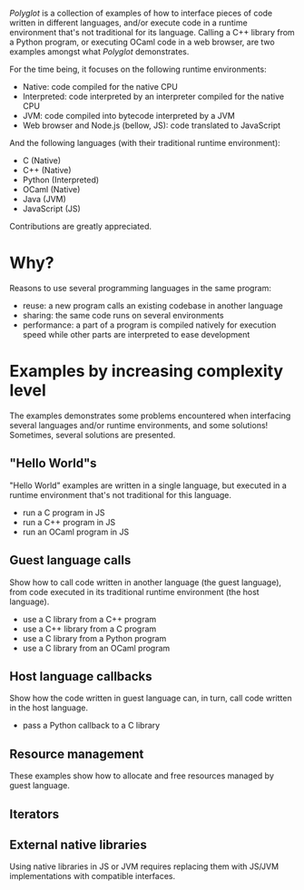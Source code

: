 *Polyglot* is a collection of examples of how to interface pieces of code written in different languages,
and/or execute code in a runtime environment that's not traditional for its language.
Calling a C++ library from a Python program, or executing OCaml code in a web browser,
are two examples amongst what *Polyglot* demonstrates.

For the time being, it focuses on the following runtime environments:

- Native: code compiled for the native CPU
- Interpreted: code interpreted by an interpreter compiled for the native CPU
- JVM: code compiled into bytecode interpreted by a JVM
- Web browser and Node.js (bellow, JS): code translated to JavaScript

And the following languages (with their traditional runtime environment):

- C (Native)
- C++ (Native)
- Python (Interpreted)
- OCaml (Native)
- Java (JVM)
- JavaScript (JS)

Contributions are greatly appreciated.

Why?
====

Reasons to use several programming languages in the same program:

- reuse: a new program calls an existing codebase in another language
- sharing: the same code runs on several environments
- performance: a part of a program is compiled natively for execution speed while other parts are interpreted to ease development

Examples by increasing complexity level
=======================================

The examples demonstrates some problems encountered when interfacing several languages and/or runtime environments, and some solutions!
Sometimes, several solutions are presented.

"Hello World"s
--------------

"Hello World" examples are written in a single language, but executed in a runtime environment that's not traditional for this language.

- run a C program in JS
- run a C++ program in JS
- run an OCaml program in JS

Guest language calls
--------------------

Show how to call code written in another language (the guest language), from code executed in its traditional runtime environment (the host language).

- use a C library from a C++ program
- use a C++ library from a C program
- use a C library from a Python program
- use a C library from an OCaml program

Host language callbacks
-----------------------

Show how the code written in guest language can, in turn, call code written in the host language.

- pass a Python callback to a C library

Resource management
-------------------

These examples show how to allocate and free resources managed by guest language.

Iterators
---------

External native libraries
-------------------------

Using native libraries in JS or JVM requires replacing them with JS/JVM implementations with compatible interfaces.
